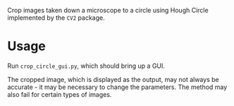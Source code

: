 Crop images taken down a microscope to a circle using Hough Circle implemented by the `CV2` package.

# Usage
Run `crop_circle_gui.py`, which should bring up a GUI.

The cropped image, which is displayed as the output, may not always be accurate - it may be necessary to change the parameters. The method may also fail for certain types of images.
